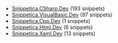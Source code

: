 ﻿
* [Snippetica.CSharp.Dev](Snippetica.CSharp.Dev/README.md) (193 snippets)
* [Snippetica.VisualBasic.Dev](Snippetica.VisualBasic.Dev/README.md) (97 snippets)
* [Snippetica.Cpp.Dev](Snippetica.Cpp.Dev/README.md) (1 snippets)
* [Snippetica.Html.Dev](Snippetica.Html.Dev/README.md) (6 snippets)
* [Snippetica.Xaml.Dev](Snippetica.Xaml.Dev/README.md) (13 snippets)
